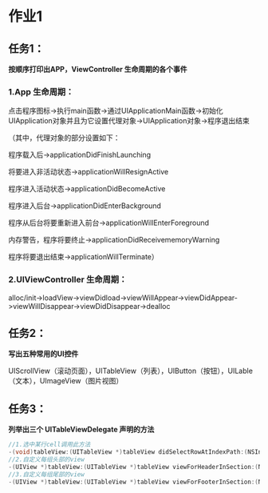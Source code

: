 # 作业1

## 任务1：

**按顺序打印出APP，ViewController 生命周期的各个事件**

###  1.App 生命周期：

点击程序图标->执行main函数->通过UIApplicationMain函数->初始化UIApplication对象并且为它设置代理对象->UIApplication对象->程序退出结束

（其中，代理对象的部分设置如下：

程序载入后->applicationDidFinishLaunching

将要进入非活动状态->applicationWillResignActive

程序进入活动状态->applicationDidBecomeActive

程序进入后台->applicationDidEnterBackground

程序从后台将要重新进入前台->applicationWillEnterForeground

内存警告，程序将要终止->applicationDidReceivememoryWarning

程序将要退出结束->applicationWillTerminate）

### 2.UIViewController 生命周期：

alloc/init->loadView->viewDidload->viewWillAppear->viewDidAppear->viewWillDisappear->viewDidDisappear->dealloc

## 任务2：

**写出五种常用的UI控件**

UIScrollView（滚动页面），UITableView（列表），UIButton（按钮），UILable（文本），UImageView（图片视图）

## 任务3：

**列举出三个 UITableViewDelegate 声明的方法**

```objective-c
//1.选中某行cell调用此方法
-(void)tableView:(UITableView *)tableView didSelectRowAtIndexPath:(NSIndexPath *)indexPath;
//2.自定义每组头部的view
-(UIView *)tableView:(UITableView *)tableView viewForHeaderInSection:(NSInteger)section; 
//3.自定义每组尾部的view
-(UIView *)tableView:(UITableView *)tableView viewForFooterInSection:(NSInteger)section;
```


